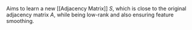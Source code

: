 Aims to learn a new [[Adjacency Matrix]] $S$, which is close to the original adjacency matrix $A$, while being low-rank and also ensuring feature smoothing. 